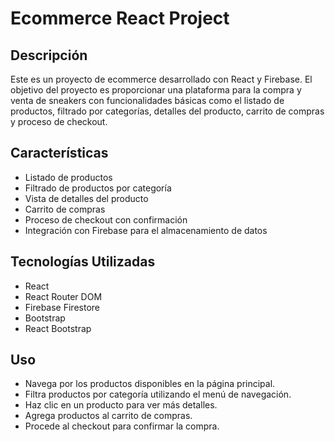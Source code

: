 # Ecommerce React Project

## Descripción

Este es un proyecto de ecommerce desarrollado con React y Firebase. El objetivo del proyecto es proporcionar una plataforma para la compra y venta de sneakers con funcionalidades básicas como el listado de productos, filtrado por categorías, detalles del producto, carrito de compras y proceso de checkout.

## Características

- Listado de productos
- Filtrado de productos por categoría
- Vista de detalles del producto
- Carrito de compras
- Proceso de checkout con confirmación
- Integración con Firebase para el almacenamiento de datos

## Tecnologías Utilizadas

- React
- React Router DOM
- Firebase Firestore
- Bootstrap
- React Bootstrap


## Uso

- Navega por los productos disponibles en la página principal.
- Filtra productos por categoría utilizando el menú de navegación.
- Haz clic en un producto para ver más detalles.
- Agrega productos al carrito de compras.
- Procede al checkout para confirmar la compra.
